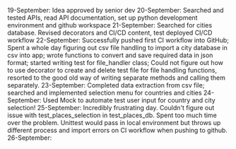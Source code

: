 19-September: Idea approved by senior dev
20-September: Searched and tested APIs, read API documentation, set up python development environment and github workspace
21-September: Searched for cities database. Revised decorators and CI/CD content, test deployed CI/CD workflow
22-September: Successfully pushed first CI workflow into GitHub; Spent a whole day figuring out csv file handling to import a city database in csv into app; wrote functions to convert and save required data in json format; started writing test for file_handler class; Could not figure out how to use decorator to create and delete test file for file handling functions, resorted to the good old way of writing separate methods and calling them separately.
23-September: Completed data extraction from csv file; searched and implemented selection menu for countries and cities
24-September: Used Mock to automate test user input for country and city selection!
25-September: Incredibly frustrating day. Couldn't figure out issue with test_places_selection in test_places_db. Spent too much time over the problem. Unittest would pass in local environment but throws up different process and import errors on CI workflow when pushing to github.
26-September: 